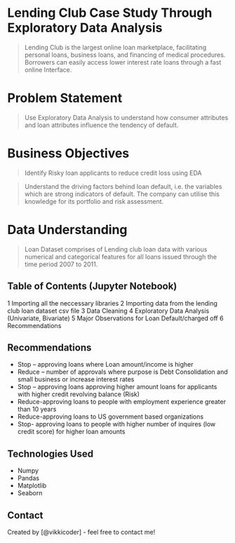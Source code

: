 # Lending Club Case Study Through Exploratory Data Analysis
> Lending Club is the largest online loan marketplace, facilitating personal loans, business loans, and financing of medical procedures. Borrowers can easily access lower interest rate loans through a fast online Interface.

# Problem Statement

> Use Exploratory Data Analysis to understand how consumer attributes and loan attributes influence the tendency of default.

# Business Objectives

>Identify Risky loan applicants to reduce credit loss using EDA

> Understand the driving factors behind loan default, i.e. the variables which are strong indicators of default. The company can utilise this knowledge for its portfolio and risk assessment.

# Data Understanding

> Loan Dataset comprises of Lending club loan data with various numerical and categorical features for all loans issued through the time period 2007 to 2011.


## Table of Contents (Jupyter Notebook) 
1 Importing all the neccessary libraries
2 Importing data from the lending club loan dataset csv file
3 Data Cleaning
4 Exploratory Data Analysis (Univariate, Bivariate)
5 Major Observations for Loan Default/charged off
6 Recommendations


## Recommendations
- Stop – approving loans where Loan amount/income is higher 
- Reduce – number of approvals where purpose is Debt Consolidation and small business or increase interest rates
- Stop – approving loans approving higher amount loans for applicants with higher credit revolving balance (Risk)
- Reduce-approving loans to people with employment experience greater than 10 years
- Reduce-approving loans to US government based organizations
- Stop- approving loans to people with higher number of inquires (low credit score) for higher loan amounts




## Technologies Used
- Numpy 
- Pandas 
- Matplotlib 
- Seaborn 




## Contact
Created by [@vikkicoder] - feel free to contact me!

